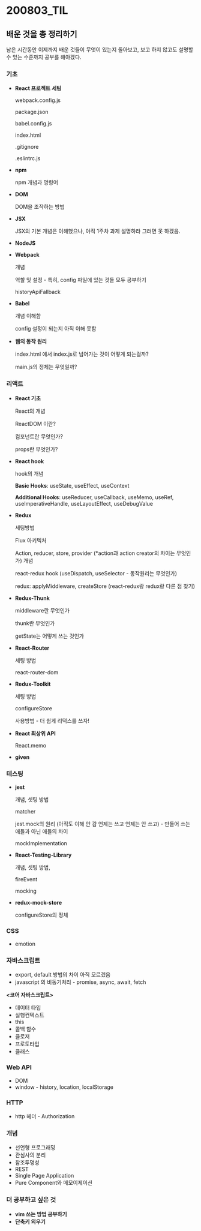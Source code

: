 200803_TIL
===

배운 것을 총 정리하기
---

남은 시간동안 이제까지 배운 것들이 무엇이 있는지 돌아보고, 보고 하지 않고도 설명할 수 있는 수준까지 공부를 해야겠다.

### 기초

- **React 프로젝트 세팅**

    webpack.config.js

    package.json

    babel.config.js

    index.html

    .gitignore

    .eslintrc.js

- **npm**

    npm 개념과 명령어

- **DOM**

    DOM을 조작하는 방법

- **JSX**

    JSX의 기본 개념은 이해했으나, 아직 1주차 과제 설명하라 그러면 못 하겠음.

- **NodeJS**

- **Webpack**

    개념

    역할 및 설정 - 특히, config 파일에 있는 것들 모두 공부하기

    historyApiFallback

- **Babel**

    개념 이해함

    config 설정이 되는지 아직 이해 못함

- **웹의 동작 원리**

    index.html 에서 index.js로 넘어가는 것이 어떻게 되는걸까?

    main.js의 정체는 무엇일까? 

### 리액트

- **React 기초**

    React의 개념

    ReactDOM 이란?

    컴포넌트란 무엇인가?

    props란 무엇인가?

- **React hook**

    hook의 개념

    **Basic Hooks**: useState, useEffect, useContext

    **Additional Hooks**: useReducer, useCallback, useMemo, useRef, useImperativeHandle, useLayoutEffect, useDebugValue

- **Redux**

    세팅방법

    Flux 아키텍처

    Action, reducer, store, provider (*action과 action creator의 차이는 무엇인가) 개념

    react-redux hook (useDispatch, useSelector - 동작원리는 무엇인가)

    redux: applyMiddleware, createStore (react-redux랑 redux랑 다른 점 찾기)

- **Redux-Thunk**

    middleware란 무엇인가

    thunk란 무엇인가

    getState는 어떻게 쓰는 것인가

- **React-Router**

    세팅 방법

    react-router-dom

- **Redux-Toolkit**

    세팅 방법

    configureStore

    사용방법 - 더 쉽게 리덕스를 쓰자!

- **React 최상위 API**

    React.memo

- **given**

### 테스팅

- **jest**

    개념, 셋팅 방법

    matcher

    jest.mock의 원리 (아직도 이해 안 감 언제는 쓰고 언제는 안 쓰고) - 만들어 쓰는 애들과 아닌 애들의 차이

    mockImplementation

- **React-Testing-Library**

    개념, 셋팅 방법,

    fireEvent

    mocking

- **redux-mock-store**

    configureStore의 정체

### CSS

- emotion

### 자바스크립트

- export, default 방법의 차이 아직 모르겠음
- javascript 의 비동기처리 - promise, async, await, fetch

**<코어 자바스크립트>**

- 데이터 타입
- 실행컨텍스트
- this
- 콜백 함수
- 클로저
- 프로토타입
- 클래스

### Web API

- DOM
- window - history, location, localStorage

### HTTP

- http 헤더 - Authorization

### 개념

- 선언형 프로그래밍
- 관심사의 분리
- 참조투명성
- REST
- Single Page Application
- Pure Component와 메모이제이션

### 더 공부하고 싶은 것

- **vim 쓰는 방법 공부하기**
- **단축키 외우기**
